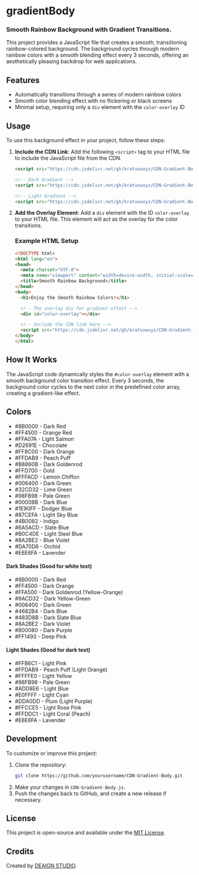 # gradientBody
### Smooth Rainbow Background with Gradient Transitions.

This project provides a JavaScript file that creates a smooth, transitioning rainbow-colored background. The background cycles through modern rainbow colors with a smooth blending effect every 3 seconds, offering an aesthetically pleasing backdrop for web applications.

## Features
- Automatically transitions through a series of modern rainbow colors
- Smooth color blending effect with no flickering or black screens
- Minimal setup, requiring only a `div` element with the `color-overlay` ID

## Usage

To use this background effect in your project, follow these steps:

1. **Include the CDN Link**: Add the following `<script>` tag to your HTML file to include the JavaScript file from the CDN.

   ```html
   <script src="https://cdn.jsdelivr.net/gh/kratuvwxyz/CDN-Gradient-Body@1.0.3/CDN-Gradient-Body.js"></script>

   <!-- Dark Gradient -->
   <script src="https://cdn.jsdelivr.net/gh/kratuvwxyz/CDN-Gradient-Body@1.0.3/CDN-Dark-Gradient.js"></script>

   <!-- Light Gradient -->
   <script src="https://cdn.jsdelivr.net/gh/kratuvwxyz/CDN-Gradient-Body@1.0.3/CDN-Light-Gradient.js"></script>
   ```

2. **Add the Overlay Element**: Add a `div` element with the ID `color-overlay` to your HTML file. This element will act as the overlay for the color transitions.

   ### Example HTML Setup

   ```html
   <!DOCTYPE html>
   <html lang="en">
   <head>
     <meta charset="UTF-8">
     <meta name="viewport" content="width=device-width, initial-scale=1.0">
     <title>Smooth Rainbow Background</title>
   </head>
   <body>
     <h1>Enjoy the Smooth Rainbow Colors!</h1>

     <!-- The overlay div for gradient effect -->
     <div id="color-overlay"></div>

     <!-- Include the CDN link here -->
     <script src="https://cdn.jsdelivr.net/gh/kratuvwxyz/CDN-Gradient-Body@1.0.3/CDN-Gradient-Body.js"></script>
   </body>
   </html>
   ```

## How It Works

The JavaScript code dynamically styles the `#color-overlay` element with a smooth background color transition effect. Every 3 seconds, the background color cycles to the next color in the predefined color array, creating a gradient-like effect.

## Colors

   - #8B0000 - Dark Red
   - #FF4500 - Orange Red
   - #FFA07A - Light Salmon
   - #D2691E - Chocolate
   - #FF8C00 - Dark Orange
   - #FFDAB9 - Peach Puff
   - #B8860B - Dark Goldenrod
   - #FFD700 - Gold
   - #FFFACD - Lemon Chiffon
   - #006400 - Dark Green
   - #32CD32 - Lime Green
   - #98FB98 - Pale Green
   - #00008B - Dark Blue
   - #1E90FF - Dodger Blue
   - #87CEFA - Light Sky Blue
   - #4B0082 - Indigo
   - #6A5ACD - Slate Blue
   - #B0C4DE - Light Steel Blue
   - #8A2BE2 - Blue Violet
   - #DA70D6 - Orchid
   - #E6E6FA - Lavender

   #### Dark Shades (Good for white text)

   - #8B0000 - Dark Red
   - #FF4500 - Dark Orange
   - #FFA500 - Dark Goldenrod (Yellow-Orange)
   - #9ACD32 - Dark Yellow-Green
   - #006400 - Dark Green
   - #4682B4 - Dark Blue
   - #483D8B - Dark Slate Blue
   - #8A2BE2 - Dark Violet
   - #800080 - Dark Purple
   - #FF1493 - Deep Pink

   #### Light Shades (Good for dark text)

   - #FFB6C1 - Light Pink
   - #FFDAB9 - Peach Puff (Light Orange)
   - #FFFFE0 - Light Yellow
   - #98FB98 - Pale Green
   - #ADD8E6 - Light Blue
   - #E0FFFF - Light Cyan
   - #DDA0DD - Plum (Light Purple)
   - #FFCCE5 - Light Rose Pink
   - #FFDDC1 - Light Coral (Peach)
   - #E6E6FA - Lavender

## Development

To customize or improve this project:

1. Clone the repository:
   ```bash
   git clone https://github.com/yourusername/CDN-Gradient-Body.git
   ```
2. Make your changes in `CDN-Gradient-Body.js`.
3. Push the changes back to GitHub, and create a new release if necessary.

## License

This project is open-source and available under the [MIT License](LICENSE).

## Credits

Created by [DEAIGN STUDIO](https://github.com/kratuvwxyz).

